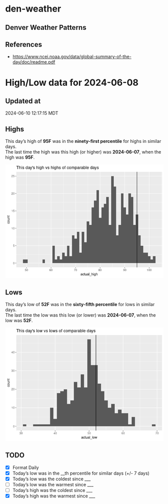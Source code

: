 # den-weather


## Denver Weather Patterns

## References

- <https://www.ncei.noaa.gov/data/global-summary-of-the-day/doc/readme.pdf>

# High/Low data for 2024-06-08

## Updated at

2024-06-10 12:17:15 MDT

## Highs

This day’s high of **95F** was in the **ninety-first percentile** for
highs in similar days.  
The last time the high was this high (or higher) was **2024-06-07**,
when the high was **95F**.

![](readme_files/figure-commonmark/unnamed-chunk-4-1.png)

## Lows

This day’s low of **52F** was in the **sixty-fifth percentile** for lows
in similar days.  
The last time the low was this low (or lower) was **2024-06-07**, when
the low was **52F**.

![](readme_files/figure-commonmark/unnamed-chunk-6-1.png)

## TODO

- [x] Format Daily
- [x] Today’s low was in the \_\_th percentile for similar days (+/- 7
  days)
- [x] Today’s low was the coldest since \_\_\_
- [ ] Today’s low was the warmest since \_\_\_
- [ ] Today’s high was the coldest since \_\_\_
- [x] Today’s high was the warmest since \_\_\_
